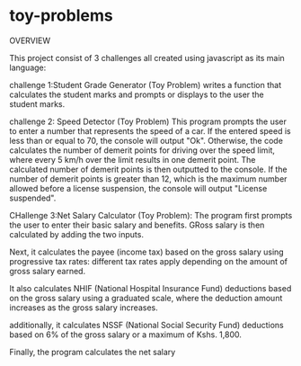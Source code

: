 # toy-problems
OVERVIEW

This project consist of 3 challenges all created using javascript as its main language:

challenge 1:Student Grade Generator (Toy Problem) writes a function that calculates the student marks and prompts or displays to the user the student marks.

challenge 2: Speed Detector (Toy Problem) This program prompts the user to enter a number that represents the speed of a car. If the entered speed is less than or equal to 70, the console will output "Ok". Otherwise, the code calculates the number of demerit points for driving over the speed limit, where every 5 km/h over the limit results in one demerit point. The calculated number of demerit points is then outputted to the console. If the number of demerit points is greater than 12, which is the maximum number allowed before a license suspension, the console will output "License suspended".

CHallenge 3:Net Salary Calculator (Toy Problem): The program first prompts the user to enter their basic salary and benefits. GRoss salary is then calculated by adding the two inputs.

Next, it calculates the payee (income tax) based on the gross salary using progressive tax rates: different tax rates apply depending on the amount of gross salary earned.

It also calculates NHIF (National Hospital Insurance Fund) deductions based on the gross salary using a graduated scale, where the deduction amount increases as the gross salary increases.

additionally, it calculates NSSF (National Social Security Fund) deductions based on 6% of the gross salary or a maximum of Kshs. 1,800.

Finally, the program calculates the net salary